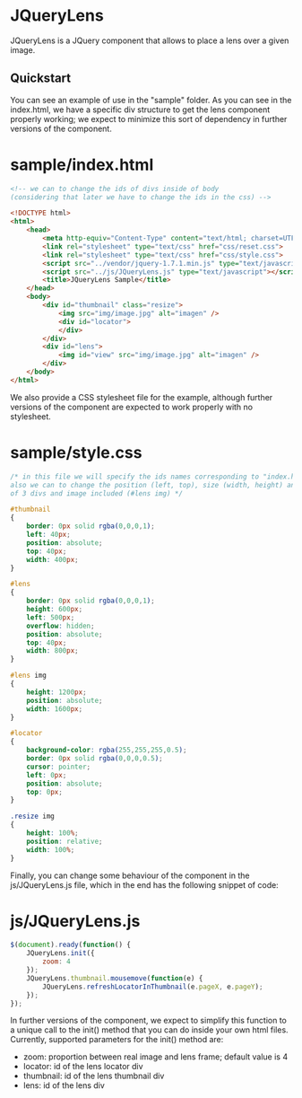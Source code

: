 JQueryLens
============================================================

JQueryLens is a JQuery component that allows to place a lens over a given image.

Quickstart
-------------------------------------------------------

You can see an example of use in the "sample" folder.
As you can see in the index.html, we have a specific div structure to get the lens component properly working; we expect to minimize this sort of dependency in further versions of the component.

sample/index.html
============================

~~~~~ html
<!-- we can to change the ids of divs inside of body 
(considering that later we have to change the ids in the css) -->

<!DOCTYPE html>
<html>
	<head>
    	<meta http-equiv="Content-Type" content="text/html; charset=UTF-8">
        <link rel="stylesheet" type="text/css" href="css/reset.css">
	    <link rel="stylesheet" type="text/css" href="css/style.css">
        <script src="../vendor/jquery-1.7.1.min.js" type="text/javascript"></script>
        <script src="../js/JQueryLens.js" type="text/javascript"></script>
        <title>JQueryLens Sample</title>
    </head>
    <body>
        <div id="thumbnail" class="resize">
            <img src="img/image.jpg" alt="imagen" />
            <div id="locator">
            </div>
        </div>
        <div id="lens">
            <img id="view" src="img/image.jpg" alt="imagen" />
        </div>
    </body>
</html>
~~~~~

We also provide a CSS stylesheet file for the example, although further versions of the component are expected to work properly with no stylesheet.

sample/style.css
============================

~~~~~ css
/* in this file we will specify the ids names corresponding to "index.html", 
also we can to change the position (left, top), size (width, height) and border 
of 3 divs and image included (#lens img) */

#thumbnail
{
    border: 0px solid rgba(0,0,0,1);
    left: 40px;
    position: absolute;
    top: 40px;
    width: 400px;
}

#lens
{
    border: 0px solid rgba(0,0,0,1);
    height: 600px;
    left: 500px;
    overflow: hidden;
    position: absolute;
    top: 40px;
    width: 800px;
}

#lens img
{
    height: 1200px;
    position: absolute;
    width: 1600px;
}

#locator
{
    background-color: rgba(255,255,255,0.5);
    border: 0px solid rgba(0,0,0,0.5);
    cursor: pointer;
    left: 0px;
    position: absolute;
    top: 0px;
}

.resize img
{
    height: 100%;
    position: relative;
    width: 100%;
}
~~~~~

Finally, you can change some behaviour of the component in the js/JQueryLens.js file, which in the end has the following snippet of code:

js/JQueryLens.js
============================

~~~~~ js
$(document).ready(function() {
	JQueryLens.init({
		zoom: 4
	});
	JQueryLens.thumbnail.mousemove(function(e) {
		JQueryLens.refreshLocatorInThumbnail(e.pageX, e.pageY);
	});
});
~~~~~

In further versions of the component, we expect to simplify this function to a unique call to the init() method that you can do inside your own html files. Currently, supported parameters for the init() method are:

- zoom: proportion between real image and lens frame; default value is 4
- locator: id of the lens locator div
- thumbnail: id of the lens thumbnail div
- lens: id of the lens div
